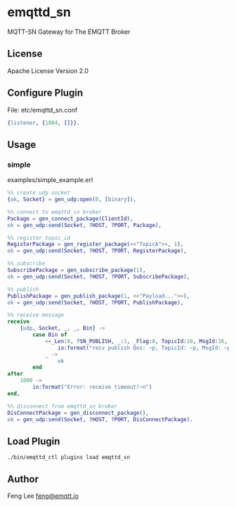 emqttd_sn
=========

MQTT-SN Gateway for The EMQTT Broker

License
-------

Apache License Version 2.0

Configure Plugin
----------------

File: etc/emqttd_sn.conf

```erlang
{listener, {1884, []}}.

```

## Usage

### simple 

examples/simple_example.erl

```erlang
%% create udp socket
{ok, Socket} = gen_udp:open(0, [binary]),

%% connect to emqttd_sn broker
Package = gen_connect_package(ClientId),
ok = gen_udp:send(Socket, ?HOST, ?PORT, Package),

%% register topic_id
RegisterPackage = gen_register_package(<<"TopicA">>, 1),
ok = gen_udp:send(Socket, ?HOST, ?PORT, RegisterPackage),

%% subscribe
SubscribePackage = gen_subscribe_package(1),
ok = gen_udp:send(Socket, ?HOST, ?PORT, SubscribePackage),

%% publish
PublishPackage = gen_publish_package(1, <<"Payload...">>),
ok = gen_udp:send(Socket, ?HOST, ?PORT, PublishPackage),

%% receive message
receive
    {udp, Socket, _, _, Bin} ->
        case Bin of
            <<_Len:8, ?SN_PUBLISH, _:1, _Flag:8, TopicId:16, MsgId:16, Data/binary>> ->
                io:format("recv publish Qos: ~p, TopicId: ~p, MsgId: ~p, Data: ~p~n", [Qos, TopicId, MsgId, Data]);
            _ ->
                ok
        end
after
    1000 ->
        io:format("Error: receive timeout!~n")
end,

%% disconnect from emqttd_sn broker
DisConnectPackage = gen_disconnect_package(),
ok = gen_udp:send(Socket, ?HOST, ?PORT, DisConnectPackage).

```

Load Plugin
-----------

```
./bin/emqttd_ctl plugins load emqttd_sn
```

Author
------

Feng Lee <feng@emqtt.io>